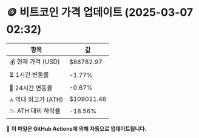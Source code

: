 # 🪙 비트코인 가격 업데이트 (2025-03-07 02:32)

| 항목                | 값 |
|--------------------|----------------|
| 💰 현재 가격 (USD) | $88782.97 |
| ⏳ 1시간 변동률    | -1.77% |
| 📆 24시간 변동률   | -0.67% |
| 🔝 역대 최고가 (ATH) | $109021.48 |
| 📉 ATH 대비 하락률 | -18.56% |

🔄 **이 파일은 GitHub Actions에 의해 자동으로 업데이트됩니다.**
